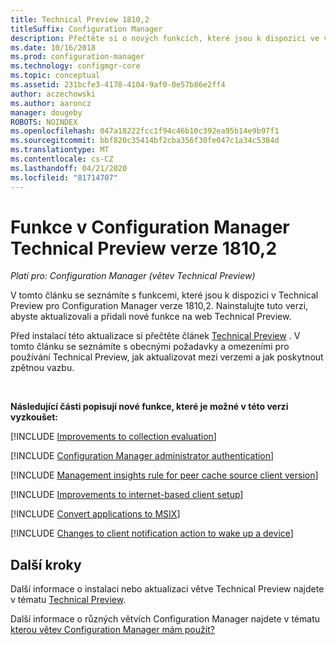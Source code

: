 ```yaml
---
title: Technical Preview 1810,2
titleSuffix: Configuration Manager
description: Přečtěte si o nových funkcích, které jsou k dispozici ve větvi Configuration Manager Technical Preview verze 1810,2.
ms.date: 10/16/2018
ms.prod: configuration-manager
ms.technology: configmgr-core
ms.topic: conceptual
ms.assetid: 231bcfe3-4178-4104-9af0-0e57b86e2ff4
author: aczechowski
ms.author: aaroncz
manager: dougeby
ROBOTS: NOINDEX
ms.openlocfilehash: 047a18222fcc1f94c46b10c392ea95b14e9b97f1
ms.sourcegitcommit: bbf820c35414bf2cba356f30fe047c1a34c5384d
ms.translationtype: MT
ms.contentlocale: cs-CZ
ms.lasthandoff: 04/21/2020
ms.locfileid: "81714707"
---
```

# <a name="capabilities-in-configuration-manager-technical-preview-version-18102"></a>Funkce v Configuration Manager Technical Preview verze 1810,2 

*Platí pro: Configuration Manager (větev Technical Preview)*

V tomto článku se seznámíte s funkcemi, které jsou k dispozici v Technical Preview pro Configuration Manager verze 1810,2. Nainstalujte tuto verzi, abyste aktualizovali a přidali nové funkce na web Technical Preview. 

Před instalací této aktualizace si přečtěte článek [Technical Preview](technical-preview.md) . V tomto článku se seznámíte s obecnými požadavky a omezeními pro používání Technical Preview, jak aktualizovat mezi verzemi a jak poskytnout zpětnou vazbu.     


<!--  Known Issues Template
## Known issues 

[!INCLUDE [known issue title](includes/known-issue-bugid.md)]

-->



<br>

**Následující části popisují nové funkce, které je možné v této verzi vyzkoušet:**  

[!INCLUDE [Improvements to collection evaluation](includes/1810-2/1358981.md)]

[!INCLUDE [Configuration Manager administrator authentication](includes/1810-2/1357013.md)]

[!INCLUDE [Management insights rule for peer cache source client version](includes/1810-2/1358008.md)]

[!INCLUDE [Improvements to internet-based client setup](includes/1810-2/1359181.md)]

[!INCLUDE [Convert applications to MSIX](includes/1810-2/1359029.md)]

[!INCLUDE [Changes to client notification action to wake up a device](includes/1810-2/1317364.md)]  



## <a name="next-steps"></a>Další kroky

Další informace o instalaci nebo aktualizaci větve Technical Preview najdete v tématu [Technical Preview](technical-preview.md).    

Další informace o různých větvích Configuration Manager najdete v tématu [kterou větev Configuration Manager mám použít?](../understand/which-branch-should-i-use.md)
